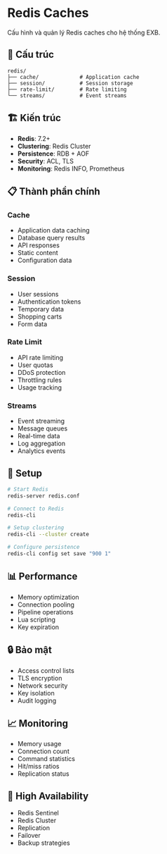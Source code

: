# Redis Caches

Cấu hình và quản lý Redis caches cho hệ thống EXB.

## 📁 Cấu trúc

```
redis/
├── cache/             # Application cache
├── session/           # Session storage
├── rate-limit/        # Rate limiting
└── streams/           # Event streams
```

## 🏗️ Kiến trúc

- **Redis**: 7.2+
- **Clustering**: Redis Cluster
- **Persistence**: RDB + AOF
- **Security**: ACL, TLS
- **Monitoring**: Redis INFO, Prometheus

## 📋 Thành phần chính

### Cache
- Application data caching
- Database query results
- API responses
- Static content
- Configuration data

### Session
- User sessions
- Authentication tokens
- Temporary data
- Shopping carts
- Form data

### Rate Limit
- API rate limiting
- User quotas
- DDoS protection
- Throttling rules
- Usage tracking

### Streams
- Event streaming
- Message queues
- Real-time data
- Log aggregation
- Analytics events

## 🚀 Setup

```bash
# Start Redis
redis-server redis.conf

# Connect to Redis
redis-cli

# Setup clustering
redis-cli --cluster create

# Configure persistence
redis-cli config set save "900 1"
```

## 📊 Performance

- Memory optimization
- Connection pooling
- Pipeline operations
- Lua scripting
- Key expiration

## 🔒 Bảo mật

- Access control lists
- TLS encryption
- Network security
- Key isolation
- Audit logging

## 📈 Monitoring

- Memory usage
- Connection count
- Command statistics
- Hit/miss ratios
- Replication status

## 🔄 High Availability

- Redis Sentinel
- Redis Cluster
- Replication
- Failover
- Backup strategies
